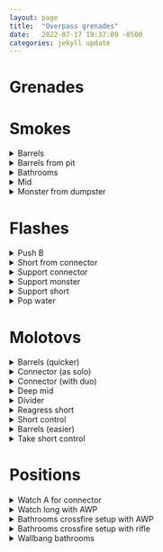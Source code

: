 ```yaml
---
layout: page
title:  "Overpass grenades"
date:   2022-07-17 19:37:09 -0500
categories: jekyll update
---
```


# Grenades

# Smokes

<details>
	<summary>Barrels</summary>
	<img src="/assets/images/cs-gifs/overpass/overpass_smoke_barrels.gif">
</details>
<details>
	<summary>Barrels from pit</summary>
	<img src="/assets/images/cs-gifs/overpass/overpass_smoke_barrels_from_pit.gif">
</details>
<details>
	<summary>Bathrooms</summary>
	<img src="/assets/images/cs-gifs/overpass/overpass_smoke_bathrooms.gif">
</details>
<details>
	<summary>Mid</summary>
	<img src="/assets/images/cs-gifs/overpass/overpass_smoke_mid.gif">
</details>
<details>
	<summary>Monster from dumpster</summary>
	<img src="/assets/images/cs-gifs/overpass/overpass_smoke_monster_from_dumpster.gif">
</details>

# Flashes

<details>
	<summary>Push B</summary>
	<img src="/assets/images/cs-gifs/overpass/overpass_flash_push_b.gif">
</details>
<details>
	<summary>Short from connector</summary>
	<img src="/assets/images/cs-gifs/overpass/overpass_flash_short_from_connector.gif">
</details>
<details>
	<summary>Support connector</summary>
	<img src="/assets/images/cs-gifs/overpass/overpass_flash_support_connector.gif">
</details>
<details>
	<summary>Support monster</summary>
	<img src="/assets/images/cs-gifs/overpass/overpass_flash_support_monster.gif">
</details>
<details>
	<summary>Support short</summary>
	<img src="/assets/images/cs-gifs/overpass/overpass_flash_support_short.gif">
</details>
<details>
	<summary>Pop water</summary>
	<img src="/assets/images/cs-gifs/overpass/overpass_flash_pop_water.gif">
</details>

# Molotovs

<details>
	<summary>Barrels (quicker)</summary>
	<img src="/assets/images/cs-gifs/overpass/overpass_molly_barrels.gif">
</details>
<details>
	<summary>Connector (as solo)</summary>
	<img src="/assets/images/cs-gifs/overpass/overpass_molly_connector_solo.gif">
</details>
<details>
	<summary>Connector (with duo)</summary>
	<img src="/assets/images/cs-gifs/overpass/overpass_molly_connector_with_duo.gif">
</details>
<details>
	<summary>Deep mid</summary>
	<img src="/assets/images/cs-gifs/overpass/overpass_molly_deep_mid.gif">
</details>
<details>
	<summary>Divider</summary>
	<img src="/assets/images/cs-gifs/overpass/overpass_molly_divider.gif">
</details>
<details>
	<summary>Reagress short</summary>
	<img src="/assets/images/cs-gifs/overpass/overpass_molly_reagress_short.gif">
</details>
<details>
	<summary>Short control</summary>
	<img src="/assets/images/cs-gifs/overpass/overpass_molly_short_control.gif">
</details>
<details>
	<summary>Barrels (easier)</summary>
	<img src="/assets/images/cs-gifs/overpass/overpass_molly_barrels_alternate.gif">
</details>
<details>
	<summary>Take short control</summary>
	<img src="/assets/images/cs-gifs/overpass/overpass_molly_take_short_control.gif">
</details>

# Positions
<!-- TODO: on top of vent back site angle, from voo overpass video -->

<details>
	<summary>Watch A for connector</summary>
	<img src="/assets/images/cs-gifs/overpass/overpass_position_watch_a_for_connector.gif">
</details>
<details>
	<summary>Watch long with AWP</summary>
	<img src="/assets/images/cs-gifs/overpass/overpass_position_watch_long_with_awp.gif">
</details>
<details>
	<summary>Bathrooms crossfire setup with AWP</summary>
	<img src="/assets/images/cs-gifs/overpass/overpass_position_fnatic_awp.gif">
</details>
<details>
	<summary>Bathrooms crossfire setup with rifle</summary>
	<img src="/assets/images/cs-gifs/overpass/overpass_position_fnatic_rifle.gif">
</details>
<details>
	<summary>Wallbang bathrooms</summary>
	<img src="/assets/images/cs-gifs/overpass/overpass_wallbang_bathrooms.gif">
</details>
